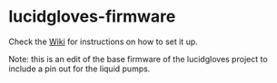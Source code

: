 # lucidgloves-firmware


Check the [Wiki](https://github.com/LucidVR/lucidgloves/wiki/Firmware-Setup-and-Customization-Tutorial/) for instructions on how to set it up.

Note: this is an edit of the base firmware of the lucidgloves project to include a pin out for the liquid pumps.
